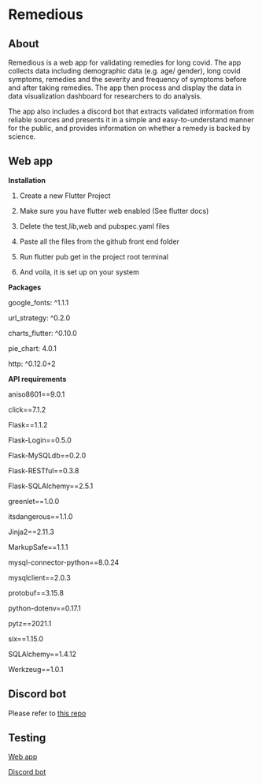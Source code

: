 # Remedious

## About

Remedious is a web app for validating remedies for long covid. The app collects data including demographic data (e.g. age/ gender), long covid symptoms, remedies and the severity and frequency of symptoms before and after taking remedies. The app then process and display the data in data visualization dashboard for researchers to do analysis.

The app also includes a discord bot that extracts validated information from reliable sources and presents it in a simple and easy-to-understand manner for the public, and provides information on whether a remedy is backed by science.

## Web app 

**Installation**


  1. Create a new Flutter Project

  2. Make sure you have flutter web enabled (See flutter docs)

  3. Delete the test,lib,web and pubspec.yaml files

  4. Paste all the files from the github front end folder

  5. Run flutter pub get in the project root terminal

  6. And voila, it is set up on your system

**Packages**

google_fonts: ^1.1.1

url_strategy: ^0.2.0

charts_flutter: ^0.10.0

pie_chart: 4.0.1

http: ^0.12.0+2


**API requirements**

aniso8601==9.0.1

click==7.1.2

Flask==1.1.2

Flask-Login==0.5.0

Flask-MySQLdb==0.2.0

Flask-RESTful==0.3.8

Flask-SQLAlchemy==2.5.1

greenlet==1.0.0

itsdangerous==1.1.0

Jinja2==2.11.3

MarkupSafe==1.1.1

mysql-connector-python==8.0.24

mysqlclient==2.0.3

protobuf==3.15.8

python-dotenv==0.17.1

pytz==2021.1

six==1.15.0

SQLAlchemy==1.4.12

Werkzeug==1.0.1


## Discord bot 

Please refer to [this repo](https://github.com/Remedious-RUHacks/remedious-bot)

## Testing

[Web app](http://remedious.tech/)

[Discord bot](https://discord.com/oauth2/authorize?client_id=837881881252724767&permissions=8&scope=bot)
